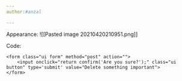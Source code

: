 ```yaml
---
author:#anzal

---
```



Appearance:
![[Pasted image 20210420210951.png]]

Code:
```
<form class="ui form" method="post" action="">
	<input onclick="return confirm('Are you sure?');" class="ui button" type='submit' value="Delete something important">
</form>

```